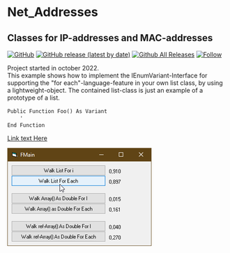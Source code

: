 # Net_Addresses  
## Classes for IP-addresses and MAC-addresses  

[![GitHub](https://img.shields.io/github/license/OlimilO1402/Net_Addresses?style=plastic)](https://github.com/OlimilO1402/Net_Addresses/blob/master/LICENSE) 
[![GitHub release (latest by date)](https://img.shields.io/github/v/release/OlimilO1402/Net_Addresses?style=plastic)](https://github.com/OlimilO1402/Net_Addresses/releases/latest)
[![Github All Releases](https://img.shields.io/github/downloads/OlimilO1402/Net_Addresses/total.svg)](https://github.com/OlimilO1402/Net_Addresses/releases/download/v1.0.0/NetAddress_v1.0.0.zip)
[![Follow](https://img.shields.io/github/followers/OlimilO1402.svg?style=social&label=Follow&maxAge=2592000)](https://github.com/OlimilO1402/Net_Addresses/watchers)

Project started in october 2022.  
This example shows how to implement the IEnumVariant-Interface for supporting the "for each"-language-feature in your own list class, by using a lightweight-object. The contained list-class is just an example of a prototype of a list.  

```vba
Public Function Foo() As Variant
	'
End Function
```

[Link text Here](https://link-url-here.org) 

![IEnumVarImpl Image](Resources/IEnumVarImpl.png "IEnumVarImpl Image")
